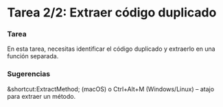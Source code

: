 # Tarea 2/2: Extraer código duplicado

### Tarea

En esta tarea, necesitas identificar el código duplicado y extraerlo en una función separada.

### Sugerencias

<div class="hint" title="Atajo para refactorización con el método de extracción">

&shortcut:ExtractMethod; (macOS) o Ctrl+Alt+M (Windows/Linux) – atajo para extraer un método.
</div>